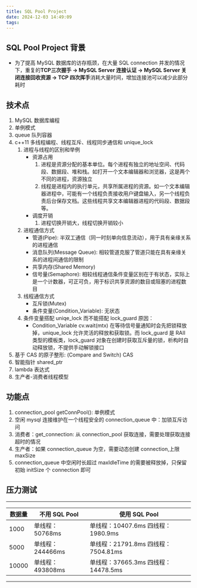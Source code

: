 ```yaml
---
title: SQL Pool Project
date: 2024-12-03 14:49:09
tags:
---
```


## SQL Pool Project 背景

- 为了提高 MySQL 数据库的访存瓶颈，在大量 SQL connection 并发的情况下，重复的**TCP三次握手 -> MySQL Server 连接认证 -> MySQL Server 关闭连接回收资源 -> TCP 四次挥手**消耗大量时间，增加连接池可以减少此部分耗时

## 技术点

1. MySQL 数据库编程
2. 单例模式
3. queue 队列容器
4. c++11 多线程编程、线程互斥、线程同步通信和 unique_lock
   1. 进程与线程的区别和举例
        - 资源占用
           1. 进程是资源分配的基本单位。每个进程有独立的地址空间、代码段、数据段、堆和栈。如打开一个文本编辑器和浏览器，这是两个不同的进程，资源独立
           2. 线程是进程内的执行单元，共享所属进程的资源。如一个文本编辑器进程中，可能有一个线程负责接收用户键盘输入，另一个线程负责后台保存文档。这些线程共享文本编辑器进程的代码段、数据段等。
        - 调度开销
            1. 进程切换开销大，线程切换开销较小
   2. 进程通信方式
        - 管道(Pipe): 半双工通信（同一时刻单向信息流动），用于具有亲缘关系的进程通信
        - 消息队列(Message Queue): 相较管道克服了管道只能在具有亲缘关系的进程间通信的限制
        - 共享内存(Shared Memory)
        - 信号量(Semaphore): 相较线程通信条件变量区别在于有状态，实际上是一个计数器，可正可负，用于标识共享资源的数目或阻塞的进程数目
   3. 线程通信方式
        - 互斥锁(Mutex)
        - 条件变量(Condition_Variable): 无状态
   4. 条件变量搭配 uniqe_lock 而不能搭配 lock_guard 原因：
        - Condition_Variable cv.wait(mtx) 在等待信号量通知时会先把锁释放掉，unique_lock 允许灵活的释放和获取锁。而 lock_guard 是 RAII 类型的模板类，lock_guard 对象在创建时获取互斥量的锁，析构时自动释放锁，不提供手动解锁接口
5. 基于 CAS 的原子整形: (Compare and Switch) CAS
6. 智能指针 shared_ptr
7. lambda 表达式
8. 生产者-消费者线程模型

## 功能点

1. connection_pool getConnPool(): 单例模式
2. 空闲 mysql 连接维护在一个线程安全的 connection_queue 中：加锁互斥访问
3. 消费者：get_connection: 从 connection_pool 获取连接，需要处理获取连接超时的情况
4. 生产者：如果 connection_queue 为空，需要动态创建 connection,上限 maxSize
5. connection_queue 中空闲时长超过 maxIdleTime 的需要被释放掉，只保留初始 initSize 个 connection 即可

## 压力测试

---

|数据量|不用 SQL Pool|使用 SQL Pool|
|-----|-------------|-----------|
|1000|单线程：50768ms|单线程：10407.6ms 四线程：1980.9ms|
|5000|单线程：244466ms|单线程：21791.8ms 四线程：7504.81ms|
|10000|单线程：493808ms|单线程：37665.3ms 四线程：14478.5ms|

---
